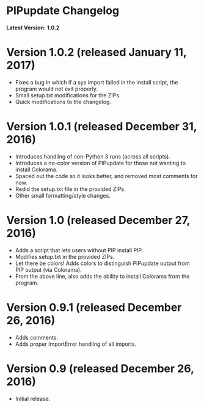 # PIPupdate Changelog

**Latest Version: 1.0.2**

# Version 1.0.2 (released January 11, 2017)
* Fixes a bug in which if a sys import failed in the install script, the program would not exit properly.
* Small setup.txt modifications for the ZIPs.
* Quick modifications to the changelog.

# Version 1.0.1 (released December 31, 2016)
* Introduces handling of non-Python 3 runs (across all scripts).
* Introduces a no-color version of PIPupdate for those not wanting to install Colorama.
* Spaced out the code so it looks better, and removed most comments for now.
* Redid the setup.txt file in the provided ZIPs.
* Other small formatting/style changes.

# Version 1.0 (released December 27, 2016)
* Adds a script that lets users without PIP install PIP.
* Modifies setup.txt in the provided ZIPs.
* Let there be colors! Adds colors to distinguish PIPupdate output from PIP output (via Colorama).
* From the above line, also adds the ability to install Colorama from the program.

# Version 0.9.1 (released December 26, 2016)
* Adds comments.
* Adds proper ImportError handling of all imports.

# Version 0.9 (released December 26, 2016)
* Initial release.
